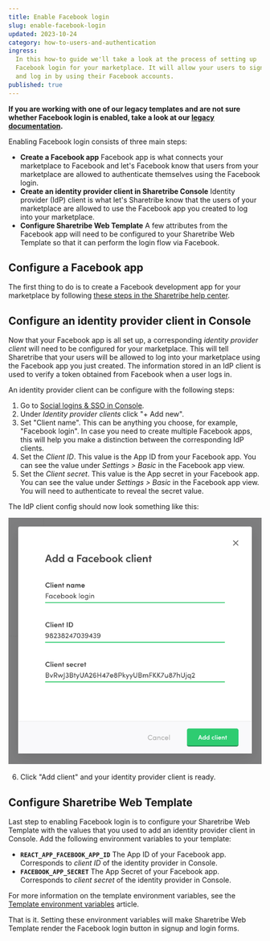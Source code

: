 ```yaml
---
title: Enable Facebook login
slug: enable-facebook-login
updated: 2023-10-24
category: how-to-users-and-authentication
ingress:
  In this how-to guide we'll take a look at the process of setting up
  Facebook login for your marketplace. It will allow your users to sign
  and log in by using their Facebook accounts.
published: true
---
```


**If you are working with one of our legacy templates and are not sure
whether Facebook login is enabled, take a look at our
[legacy documentation](/template/legacy-templates/).**

Enabling Facebook login consists of three main steps:

- **Create a Facebook app** Facebook app is what connects your
  marketplace to Facebook and let's Facebook know that users from your
  marketplace are allowed to authenticate themselves using the Facebook
  login.
- **Create an identity provider client in Sharetribe Console** Identity
  provider (IdP) client is what let's Sharetribe know that the users of
  your marketplace are allowed to use the Facebook app you created to
  log into your marketplace.
- **Configure Sharetribe Web Template** A few attributes from the
  Facebook app will need to be configured to your Sharetribe Web
  Template so that it can perform the login flow via Facebook.

## Configure a Facebook app

The first thing to do is to create a Facebook development app for your
marketplace by following
[these steps in the Sharetribe help center](https://www.sharetribe.com/help/en/articles/9174337-how-to-enable-facebook-login#h_3848596b4d).

## Configure an identity provider client in Console

Now that your Facebook app is all set up, a corresponding _identity
provider client_ will need to be configured for your marketplace. This
will tell Sharetribe that your users will be allowed to log into your
marketplace using the Facebook app you just created. The information
stored in an IdP client is used to verify a token obtained from Facebook
when a user logs in.

An identity provider client can be configure with the following steps:

1. Go to
   [Social logins & SSO in Console](https://console.sharetribe.com/advanced/social-logins-and-sso).
2. Under _Identity provider clients_ click "+ Add new".
3. Set "Client name". This can be anything you choose, for example,
   "Facebook login". In case you need to create multiple Facebook apps,
   this will help you make a distinction between the corresponding IdP
   clients.
4. Set the _Client ID_. This value is the App ID from your Facebook app.
   You can see the value under _Settings > Basic_ in the Facebook app
   view.
5. Set the _Client secret_. This value is the App secret in your
   Facebook app. You can see the value under _Settings > Basic_ in the
   Facebook app view. You will need to authenticate to reveal the secret
   value.

The IdP client config should now look something like this:

![Add identity provider client](add-idp-client.png 'Add identity provider client')

6. Click "Add client" and your identity provider client is ready.

## Configure Sharetribe Web Template

Last step to enabling Facebook login is to configure your Sharetribe Web
Template with the values that you used to add an identity provider
client in Console. Add the following environment variables to your
template:

- **`REACT_APP_FACEBOOK_APP_ID`** The App ID of your Facebook app.
  Corresponds to _client ID_ of the identity provider in Console.
- **`FACEBOOK_APP_SECRET`** The App Secret of your Facebook app.
  Corresponds to _client secret_ of the identity provider in Console.

For more information on the template environment variables, see the
[Template environment variables](/template/template-env/) article.

That is it. Setting these environment variables will make Sharetribe Web
Template render the Facebook login button in signup and login forms.
